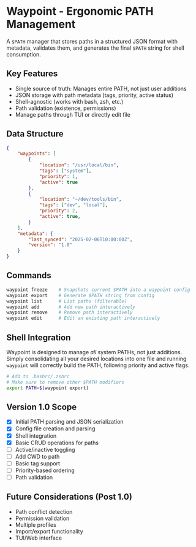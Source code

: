 # Waypoint - Ergonomic PATH Management

A `$PATH` manager that stores paths in a structured JSON format with metadata,
validates them, and generates the final `$PATH` string for shell consumption.

## Key Features

- Single source of truth: Manages entire PATH, not just user additions
- JSON storage with path metadata (tags, priority, active status)
- Shell-agnostic (works with bash, zsh, etc.)
- Path validation (existence, permissions)
- Manage paths through TUI or directly edit file

## Data Structure

```json
{
    "waypoints": [
        {
            "location": "/usr/local/bin",
            "tags": ["system"],
            "priority": 1,
            "active": true
        },
        {
            "location": "~/dev/tools/bin",
            "tags": ["dev", "local"],
            "priority": 2,
            "active": true,
        }
    ],
    "metadata": {
        "last_synced": "2025-02-06T10:00:00Z",
        "version": "1.0"
    }
}
```

## Commands

```bash
waypoint freeze    # Snapshots current $PATH into a waypoint config
waypoint export    # Generate $PATH string from config
waypoint list      # List paths (filterable)
waypoint add       # Add new path interactively
waypoint remove    # Remove path interactively
waypoint edit      # Edit an existing path interactively
```

## Shell Integration

Waypoint is designed to manage *all* system PATHs, not just additions. Simply consolidating all your desired locations into one file and running `waypoint` will correctly build the PATH, following priority and active flags.

```bash
# Add to .bashrc/.zshrc
# Make sure to remove other $PATH modifiers
export PATH=$(waypoint export)
```

## Version 1.0 Scope

- [x] Initial PATH parsing and JSON serialization
- [x] Config file creation and parsing
- [x] Shell integration
- [x] Basic CRUD operations for paths
- [ ] Active/inactive toggling
- [ ] Add CWD to path
- [ ] Basic tag support
- [ ] Priority-based ordering
- [ ] Path validation

## Future Considerations (Post 1.0)

- Path conflict detection
- Permission validation
- Multiple profiles
- Import/export functionality
- TUI/Web interface
